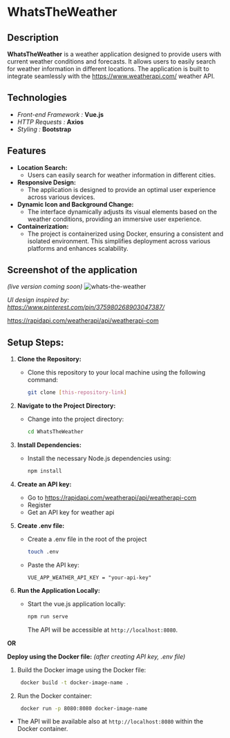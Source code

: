 # WhatsTheWeather

## Description
**WhatsTheWeather** is a weather application designed to provide users with current weather conditions and forecasts. It allows users to easily search for weather information in different locations. The application is built to integrate seamlessly with the https://www.weatherapi.com/ weather API.

## Technologies
- *Front-end Framework :* **Vue.js**
- *HTTP Requests :* **Axios**
- *Styling :* **Bootstrap**

## Features
- **Location Search:**
  - Users can easily search for weather information in different cities.
- **Responsive Design:**
  - The application is designed to provide an optimal user experience across various devices.
- **Dynamic Icon and Background Change:**
  - The interface dynamically adjusts its visual elements based on the weather conditions, providing an immersive user experience.
- **Containerization:**
  - The project is containerized using Docker, ensuring a consistent and isolated environment. This simplifies deployment across various platforms and enhances scalability.

## Screenshot of the application
*(live version coming soon)*
![whats-the-weather](https://github.com/visontail/WhatsTheWeather/assets/99392016/a816f984-52ca-46b8-8978-f7115e4d1e00)

*UI design inspired by: https://www.pinterest.com/pin/375980268903047387/*


https://rapidapi.com/weatherapi/api/weatherapi-com

## Setup Steps:

1. **Clone the Repository:**
   - Clone this repository to your local machine using the following command:
     ```bash
     git clone [this-repository-link]
     ```

2. **Navigate to the Project Directory:**
   - Change into the project directory:
     ```bash
     cd WhatsTheWeather
     ```

3. **Install Dependencies:**
   - Install the necessary Node.js dependencies using:
     ```bash
     npm install
     ```
4. **Create an API key:**
   - Go to https://rapidapi.com/weatherapi/api/weatherapi-com
   - Register
   - Get an API key for weather api
5. **Create .env file:**
   - Create a .env file in the root of the project
     ```bash
     touch .env
     ```
   - Paste the API key:
     ```
     VUE_APP_WEATHER_API_KEY = "your-api-key"
     ```
6. **Run the Application Locally:**
   - Start the vue.js application locally:
     ```bash
     npm run serve
     ```
     The API will be accessible at `http://localhost:8080`.

**OR**

**Deploy using the Docker file:**
*(after creating API key, .env file)*

   1. Build the Docker image using the Docker file:
      ```bash
       docker build -t docker-image-name .
      ```
   2. Run the Docker container:
      ```bash
       docker run -p 8080:8080 docker-image-name
      ```
  - The API will be available also at `http://localhost:8080` within the Docker container.
